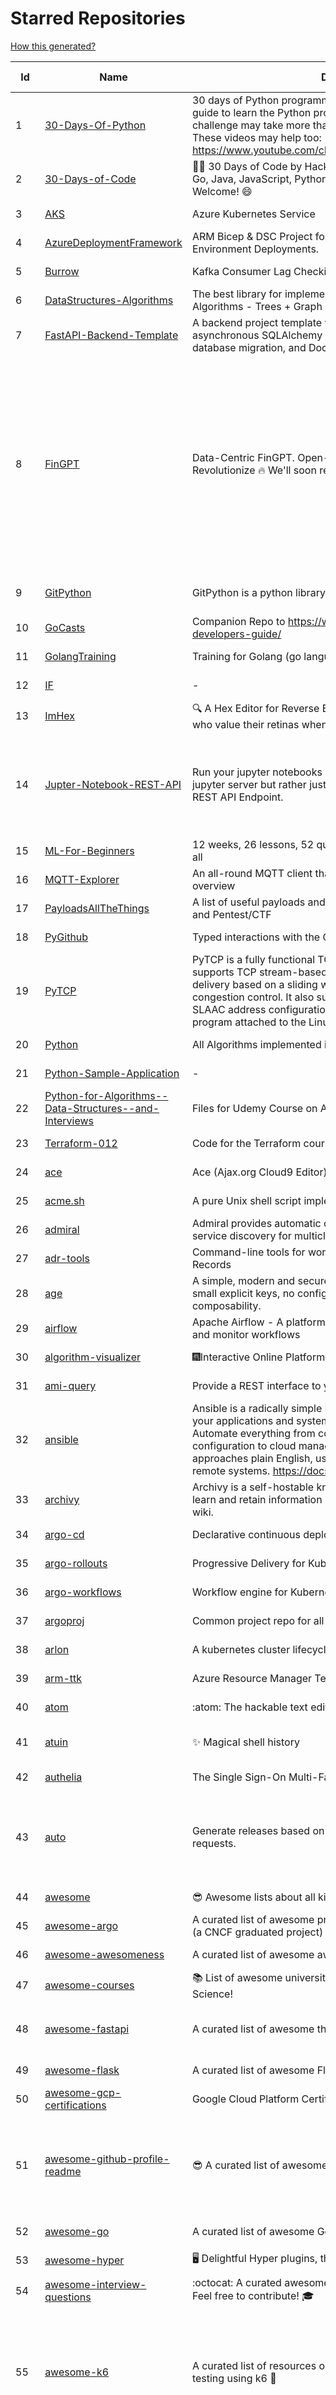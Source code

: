 # Starred Repositories  
[How this generated?](../master/USAGE.md)  
  
| Id 			| Name			| Description | Star Counts | Topics/Tags   | Last Updated 	|  
| ----------- | ----------- 	| ----------- | ----------- | ----------- 	| -----------   |  
|1|[30-Days-Of-Python](https://github.com/Asabeneh/30-Days-Of-Python.git)|30 days of Python programming challenge is a step-by-step guide to learn the Python programming language in 30 days. This challenge may take more than100 days, follow your own pace.  These videos may help too: https://www.youtube.com/channel/UC7PNRuno1rzYPb1xLa4yktw|25706||8-7-2023|  
|2|[30-Days-of-Code](https://github.com/xeoneux/30-Days-of-Code.git)|👨‍💻 30 Days of Code by HackerRank Solutions in C, C++, C#, F#, Go, Java, JavaScript, Python, Ruby, Swift & TypeScript. PRs Welcome! 😄|885|||  
|3|[AKS](https://github.com/Azure/AKS.git)|Azure Kubernetes Service|1807||8-8-2023|  
|4|[AzureDeploymentFramework](https://github.com/brwilkinson/AzureDeploymentFramework.git)|ARM Bicep & DSC Project for Azure Infrastructure and App Environment Deployments.|117||21-7-2023|  
|5|[Burrow](https://github.com/linkedin/Burrow.git)|Kafka Consumer Lag Checking|3528||3-7-2023|  
|6|[DataStructures-Algorithms](https://github.com/rachitiitr/DataStructures-Algorithms.git)|The best library for implementation of all Data Structures and Algorithms - Trees + Graph Algorithms too!|2568||13-6-2021|  
|7|[FastAPI-Backend-Template](https://github.com/Aeternalis-Ingenium/FastAPI-Backend-Template.git)|A backend project template with FastAPI, PostgreSQL with asynchronous SQLAlchemy 2.0, Alembic for asynchronous database migration, and Docker.|414||8-8-2023|  
|8|[FinGPT](https://github.com/AI4Finance-Foundation/FinGPT.git)|Data-Centric FinGPT.  Open-source for open finance!  Revolutionize 🔥    We'll soon release the trained model.|7826|chatgpt, finance, fintech, large-language-models, machine-learning, nlp, prompt-engineering, pytorch, reinforcement-learning, robo-advisor, sentiment-analysis, technical-analysis, fingpt|14-8-2023|  
|9|[GitPython](https://github.com/gitpython-developers/GitPython.git)|GitPython is a python library used to interact with Git repositories.|4036|git-porcelain, git-plumbing, python-library|22-7-2023|  
|10|[GoCasts](https://github.com/StephenGrider/GoCasts.git)|Companion Repo to https://www.udemy.com/go-the-complete-developers-guide/|1995||25-8-2017|  
|11|[GolangTraining](https://github.com/GoesToEleven/GolangTraining.git)|Training for Golang (go language)|9104||4-12-2018|  
|12|[IF](https://github.com/deep-floyd/IF.git)|-|6992||2-6-2023|  
|13|[ImHex](https://github.com/WerWolv/ImHex.git)|🔍 A Hex Editor for Reverse Engineers, Programmers and people who value their retinas when working at 3 AM.|29551||13-8-2023|  
|14|[Jupter-Notebook-REST-API](https://github.com/Invictify/Jupter-Notebook-REST-API.git)|Run your jupyter notebooks as a REST API endpoint. This isn't a jupyter server but rather just a way to run your notebooks as a REST API Endpoint.|69|docker, dockerfile, fastapi, jupyter, python, rest-api, data-science, data-science-pipelines|31-3-2020|  
|15|[ML-For-Beginners](https://github.com/microsoft/ML-For-Beginners.git)|12 weeks, 26 lessons, 52 quizzes, classic Machine Learning for all|53109||10-7-2023|  
|16|[MQTT-Explorer](https://github.com/thomasnordquist/MQTT-Explorer.git)|An all-round MQTT client that provides a structured topic overview|2434||27-2-2022|  
|17|[PayloadsAllTheThings](https://github.com/swisskyrepo/PayloadsAllTheThings.git)|A list of useful payloads and bypass for Web Application Security and Pentest/CTF|49876||26-7-2023|  
|18|[PyGithub](https://github.com/PyGithub/PyGithub.git)|Typed interactions with the GitHub API v3|6185||10-8-2023|  
|19|[PyTCP](https://github.com/ccie18643/PyTCP.git)|PyTCP is a fully functional TCP/IP stack written in Python. It supports TCP stream-based transport with reliable packet delivery based on a sliding window mechanism and basic congestion control. It also supports IPv6/ICMPv6 protocols with SLAAC address configuration. It operates as a user space program attached to the Linux TAP interface.|299||27-11-2022|  
|20|[Python](https://github.com/TheAlgorithms/Python.git)|All Algorithms implemented in Python|164571||16-8-2023|  
|21|[Python-Sample-Application](https://github.com/uber/Python-Sample-Application.git)|-|366||9-3-2015|  
|22|[Python-for-Algorithms--Data-Structures--and-Interviews](https://github.com/jmportilla/Python-for-Algorithms--Data-Structures--and-Interviews.git)|Files for Udemy Course on Algorithms and Data Structures|2332||1-7-2022|  
|23|[Terraform-012](https://github.com/addamstj/Terraform-012.git)|Code for the Terraform course|109||6-7-2020|  
|24|[ace](https://github.com/ajaxorg/ace.git)|Ace (Ajax.org Cloud9 Editor)|25863||15-8-2023|  
|25|[acme.sh](https://github.com/acmesh-official/acme.sh.git)|A pure Unix shell script implementing ACME client protocol|32763||30-7-2023|  
|26|[admiral](https://github.com/istio-ecosystem/admiral.git)|Admiral provides automatic configuration generation, syncing and service discovery for multicluster Istio service mesh|524||8-5-2023|  
|27|[adr-tools](https://github.com/npryce/adr-tools.git)|Command-line tools for working with Architecture Decision Records|4031||30-3-2020|  
|28|[age](https://github.com/FiloSottile/age.git)|A simple, modern and secure encryption tool (and Go library) with small explicit keys, no config options, and UNIX-style composability.|13907||7-8-2023|  
|29|[airflow](https://github.com/apache/airflow.git)|Apache Airflow - A platform to programmatically author, schedule, and monitor workflows|31321||16-8-2023|  
|30|[algorithm-visualizer](https://github.com/algorithm-visualizer/algorithm-visualizer.git)|:fireworks:Interactive Online Platform that Visualizes Algorithms from Code|43974||13-4-2022|  
|31|[ami-query](https://github.com/intuit/ami-query.git)|Provide a REST interface to your organization's AMIs|39||31-8-2020|  
|32|[ansible](https://github.com/ansible/ansible.git)|Ansible is a radically simple IT automation platform that makes your applications and systems easier to deploy and maintain. Automate everything from code deployment to network configuration to cloud management, in a language that approaches plain English, using SSH, with no agents to install on remote systems. https://docs.ansible.com.|58254||15-8-2023|  
|33|[archivy](https://github.com/archivy/archivy.git)|Archivy is a self-hostable knowledge repository that allows you to learn and retain information in your own personal and extensible wiki.|3037||25-7-2023|  
|34|[argo-cd](https://github.com/argoproj/argo-cd.git)|Declarative continuous deployment for Kubernetes.|13838||15-8-2023|  
|35|[argo-rollouts](https://github.com/argoproj/argo-rollouts.git)|Progressive Delivery for Kubernetes|2178||11-8-2023|  
|36|[argo-workflows](https://github.com/argoproj/argo-workflows.git)|Workflow engine for Kubernetes|13280||15-8-2023|  
|37|[argoproj](https://github.com/argoproj/argoproj.git)|Common project repo for all Argo Projects|475||11-8-2023|  
|38|[arlon](https://github.com/arlonproj/arlon.git)|A kubernetes cluster lifecycle management and configuration tool|119||12-7-2023|  
|39|[arm-ttk](https://github.com/Azure/arm-ttk.git)|Azure Resource Manager Template Toolkit|402||28-7-2023|  
|40|[atom](https://github.com/atom/atom.git)|:atom: The hackable text editor|59533||22-11-2022|  
|41|[atuin](https://github.com/atuinsh/atuin.git)|✨ Magical shell history|11143|shell, rust, zsh, history, fish, bash|14-8-2023|  
|42|[authelia](https://github.com/authelia/authelia.git)|The Single Sign-On Multi-Factor portal for web apps|17127||16-8-2023|  
|43|[auto](https://github.com/intuit/auto.git)|Generate releases based on semantic version labels on pull requests.|2062|release, auto-release, github, slack, jira, releases, publishing, hack, hacktoberfest|10-8-2023|  
|44|[awesome](https://github.com/sindresorhus/awesome.git)|😎 Awesome lists about all kinds of interesting topics|265531||27-7-2023|  
|45|[awesome-argo](https://github.com/akuity/awesome-argo.git)|A curated list of awesome projects and resources related to Argo (a CNCF graduated project)|1455||16-8-2023|  
|46|[awesome-awesomeness](https://github.com/bayandin/awesome-awesomeness.git)|A curated list of awesome awesomeness|30475||24-3-2022|  
|47|[awesome-courses](https://github.com/prakhar1989/awesome-courses.git)|:books: List of awesome university courses for learning Computer Science!|48564||12-11-2022|  
|48|[awesome-fastapi](https://github.com/mjhea0/awesome-fastapi.git)|A curated list of awesome things related to FastAPI|6151|fastapi, awesome, awesome-list, starlette|11-8-2023|  
|49|[awesome-flask](https://github.com/humiaozuzu/awesome-flask.git)|A curated list of awesome Flask resources and plugins|11520||17-9-2019|  
|50|[awesome-gcp-certifications](https://github.com/sathishvj/awesome-gcp-certifications.git)|Google Cloud Platform Certification resources.|3487||16-6-2023|  
|51|[awesome-github-profile-readme](https://github.com/abhisheknaiidu/awesome-github-profile-readme.git)|😎 A curated list of awesome GitHub Profile READMEs 📝|19066|awesome-list, awesome, github, github-readme, github-profile-readme, portfolio, profile-readme|9-10-2022|  
|52|[awesome-go](https://github.com/avelino/awesome-go.git)|A curated list of awesome Go frameworks, libraries and software|106498||15-8-2023|  
|53|[awesome-hyper](https://github.com/bnb/awesome-hyper.git)|🖥 Delightful Hyper plugins, themes, and resources|10365||13-7-2021|  
|54|[awesome-interview-questions](https://github.com/DopplerHQ/awesome-interview-questions.git)|:octocat: A curated awesome list of lists of interview questions. Feel free to contribute! :mortar_board: |56835||16-11-2021|  
|55|[awesome-k6](https://github.com/grafana/awesome-k6.git)|A curated list of resources on automated load- and performance testing using k6 🗻|426|load-testing, performance-monitoring, performance-testing, test-automation, testing, testing-tools, awesome, awesome-list|24-4-2023|  
|56|[awesome-k8s-resources](https://github.com/tomhuang12/awesome-k8s-resources.git)|A curated list of awesome Kubernetes tools and resources.|2442|kubernetes, kubernetes-resources, list, awesome-list, kubernetes-networking, kubernetes-operational, kubernetes-clusters|5-7-2023|  
|57|[awesome-kubernetes](https://github.com/ramitsurana/awesome-kubernetes.git)|A curated list for awesome kubernetes sources :ship::tada:|14109||20-7-2023|  
|58|[awesome-machine-learning](https://github.com/josephmisiti/awesome-machine-learning.git)|A curated list of awesome Machine Learning frameworks, libraries and software.|59710||14-8-2023|  
|59|[awesome-macos-command-line](https://github.com/herrbischoff/awesome-macos-command-line.git)|Use your macOS terminal shell to do awesome things.|27727||2-9-2021|  
|60|[awesome-python](https://github.com/vinta/awesome-python.git)|A curated list of awesome Python frameworks, libraries, software and resources|176936||13-7-2023|  
|61|[awesome-python-applications](https://github.com/mahmoud/awesome-python-applications.git)|💿 Free software that works great, and also happens to be open-source Python. |14723||31-3-2023|  
|62|[awesome-sanic](https://github.com/mekicha/awesome-sanic.git)|A curated list of awesome Sanic resources and extensions|693||9-5-2023|  
|63|[awesome-scalability](https://github.com/binhnguyennus/awesome-scalability.git)|The Patterns of Scalable, Reliable, and Performant Large-Scale Systems|47310||15-8-2023|  
|64|[awesome-selfhosted](https://github.com/awesome-selfhosted/awesome-selfhosted.git)|A list of Free Software network services and web applications which can be hosted on your own servers|143334||14-8-2023|  
|65|[awesome-shell](https://github.com/alebcay/awesome-shell.git)|A curated list of awesome command-line frameworks, toolkits, guides and gizmos. Inspired by awesome-php.|28205||7-6-2023|  
|66|[awesome-sre](https://github.com/dastergon/awesome-sre.git)|A curated list of Site Reliability and Production Engineering resources.|10308||8-10-2022|  
|67|[awless](https://github.com/wallix/awless.git)|A Mighty CLI for AWS|4937||10-12-2018|  
|68|[aws-cdk-examples](https://github.com/aws-samples/aws-cdk-examples.git)|Example projects using the AWS CDK|4320||10-8-2023|  
|69|[aws-cli](https://github.com/aws/aws-cli.git)|Universal Command Line Interface for Amazon Web Services|14093||15-8-2023|  
|70|[aws-eks-kubernetes-masterclass](https://github.com/stacksimplify/aws-eks-kubernetes-masterclass.git)|AWS EKS Kubernetes - Masterclass   DevOps, Microservices|950||1-5-2023|  
|71|[aws-load-balancer-controller](https://github.com/kubernetes-sigs/aws-load-balancer-controller.git)|A Kubernetes controller for Elastic Load Balancers|3493||14-8-2023|  
|72|[azure-cli](https://github.com/Azure/azure-cli.git)|Azure Command-Line Interface|3662||16-8-2023|  
|73|[azure-functions-host](https://github.com/Azure/azure-functions-host.git)|The host/runtime that powers Azure Functions|1854||15-8-2023|  
|74|[azure-monitor-opencensus-python](https://github.com/Azure-Samples/azure-monitor-opencensus-python.git)|Sample repository demonstrating Azure Monitor exporters for Opencensus Python|21||1-6-2023|  
|75|[azure-powershell](https://github.com/Azure/azure-powershell.git)|Microsoft Azure PowerShell|3739||16-8-2023|  
|76|[azure-rest-api-specs](https://github.com/Azure/azure-rest-api-specs.git)|The source for REST API specifications for Microsoft Azure.|2201|||  
|77|[azure-sdk-for-python](https://github.com/Azure/azure-sdk-for-python.git)|This repository is for active development of the Azure SDK for Python. For consumers of the SDK we recommend visiting our public developer docs at https://docs.microsoft.com/python/azure/ or our versioned developer docs at https://azure.github.io/azure-sdk-for-python. |3778||16-8-2023|  
|78|[backstage](https://github.com/backstage/backstage.git)|Backstage is an open platform for building developer portals|22901||16-8-2023|  
|79|[badges](https://github.com/Naereen/badges.git)|:pencil: Markdown code for lots of small badges :ribbon: :pushpin: (shields.io, forthebadge.com etc) :sunglasses:. Contributions are welcome! Please add yours!|3978||29-5-2023|  
|80|[bat](https://github.com/sharkdp/bat.git)|A cat(1) clone with wings.|42531||9-8-2023|  
|81|[bcc](https://github.com/iovisor/bcc.git)|BCC - Tools for BPF-based Linux IO analysis, networking, monitoring, and more|17795||13-8-2023|  
|82|[behave](https://github.com/behave/behave.git)|BDD, Python style.|2922||31-7-2023|  
|83|[bhai-lang](https://github.com/DulLabs/bhai-lang.git)|A toy programming language written in Typescript|3598||17-4-2022|  
|84|[bitcoin](https://github.com/bitcoin/bitcoin.git)|Bitcoin Core integration/staging tree|70925||15-8-2023|  
|85|[blackfriday](https://github.com/russross/blackfriday.git)|Blackfriday: a markdown processor for Go|5204|||  
|86|[blockly](https://github.com/google/blockly.git)|The web-based visual programming editor.|11446|||  
|87|[boto3](https://github.com/boto/boto3.git)|AWS SDK for Python|8246||15-8-2023|  
|88|[boulder](https://github.com/letsencrypt/boulder.git)|An ACME-based certificate authority, written in Go. |4698||10-8-2023|  
|89|[brackets](https://github.com/adobe/brackets.git)|An open source code editor for the web, written in JavaScript, HTML and CSS.|33406||18-3-2021|  
|90|[brooklin](https://github.com/linkedin/brooklin.git)|An extensible distributed system for reliable nearline data streaming at scale|842|||  
|91|[build-your-own-x](https://github.com/codecrafters-io/build-your-own-x.git)|Master programming by recreating your favorite technologies from scratch.|212469||8-8-2023|  
|92|[caddy](https://github.com/caddyserver/caddy.git)|Fast and extensible multi-platform HTTP/1-2-3 web server with automatic HTTPS|48594||14-8-2023|  
|93|[celery](https://github.com/celery/celery.git)|Distributed Task Queue (development branch)|22010||15-8-2023|  
|94|[cello](https://github.com/cello-proj/cello.git)|Run infrastructure as code (IaC) software tools including CDK, Terraform and Cloud Formation via GitOps.|264||15-8-2023|  
|95|[cert-manager](https://github.com/cert-manager/cert-manager.git)|Automatically provision and manage TLS certificates in Kubernetes|10618||15-8-2023|  
|96|[chalice](https://github.com/aws/chalice.git)|Python Serverless Microframework for AWS|9924||8-6-2023|  
|97|[chaos-mesh](https://github.com/chaos-mesh/chaos-mesh.git)|A Chaos Engineering Platform for Kubernetes.|5890|chaos, chaos-engineering, chaos-testing, kubernetes, operator, golang, site-reliability-engineering, fault-injection, cncf, cloud-native, chaos-mesh, chaos-experiments, hacktoberfest, microservices|16-8-2023|  
|98|[chartmuseum](https://github.com/helm/chartmuseum.git)|helm chart repository server|3281|helm, charts, kubernetes, chartmuseum|30-6-2023|  
|99|[charts](https://github.com/helm/charts.git)|⚠️(OBSOLETE) Curated applications for Kubernetes|15516||21-12-2021|  
|100|[cheat.sh](https://github.com/chubin/cheat.sh.git)|the only cheat sheet you need|35795||18-4-2022|  
|101|[checkov](https://github.com/bridgecrewio/checkov.git)|Prevent cloud misconfigurations and find vulnerabilities during build-time in infrastructure as code, container images and open source packages with Checkov by Bridgecrew.|5821|terraform, static-analysis, aws, gcp, azure, aws-security, azure-security, gcp-security, cloudformation, scans, compliance, kubernetes, kubernetes-security, devsecops, policy-as-code, infrastructure-as-code, devops, terraform-security, hacktoberfest, bicep|16-8-2023|  
|102|[chef](https://github.com/chef/chef.git)|Chef Infra, a powerful automation platform that transforms infrastructure into code automating how infrastructure is configured, deployed and managed across any environment, at any scale|7284||8-8-2023|  
|103|[cilium](https://github.com/cilium/cilium.git)|eBPF-based Networking, Security, and Observability|16191||15-8-2023|  
|104|[clair](https://github.com/quay/clair.git)|Vulnerability Static Analysis for Containers|9667||15-8-2023|  
|105|[cli](https://github.com/snyk/cli.git)|Snyk CLI scans and monitors your projects for security vulnerabilities.|4539|security, monitor, snyk, vulnerabilities|15-8-2023|  
|106|[cli](https://github.com/cli/cli.git)|GitHub’s official command line tool|33012||15-8-2023|  
|107|[cli-spinners](https://github.com/sindresorhus/cli-spinners.git)|Spinners for use in the terminal|2246|||  
|108|[cli53](https://github.com/barnybug/cli53.git)|Command line tool for Amazon Route 53|1903||24-2-2023|  
|109|[click](https://github.com/pallets/click.git)|Python composable command line interface toolkit|14167|||  
|110|[cluster-api](https://github.com/kubernetes-sigs/cluster-api.git)|Home for Cluster API, a subproject of sig-cluster-lifecycle|3004|k8s-sig-cluster-lifecycle|16-8-2023|  
|111|[cobra](https://github.com/spf13/cobra.git)|A Commander for modern Go CLI interactions|32959||23-7-2023|  
|112|[codebytere.github.io](https://github.com/codebytere/codebytere.github.io.git)|personal website|488||1-3-2023|  
|113|[coding-interview-university](https://github.com/jwasham/coding-interview-university.git)|A complete computer science study plan to become a software engineer.|263288||8-8-2023|  
|114|[computer-science](https://github.com/ossu/computer-science.git)|:mortar_board: Path to a free self-taught education in Computer Science!|147239||5-5-2023|  
|115|[confd](https://github.com/kelseyhightower/confd.git)|Manage local application configuration files using templates and data from etcd or consul|8148||28-9-2022|  
|116|[containerd](https://github.com/containerd/containerd.git)|An open and reliable container runtime|14594||14-8-2023|  
|117|[coredns](https://github.com/coredns/coredns.git)|CoreDNS is a DNS server that chains plugins|10965||15-8-2023|  
|118|[crouton](https://github.com/dnschneid/crouton.git)|Chromium OS Universal Chroot Environment|8402||27-11-2022|  
|119|[cruise-control](https://github.com/linkedin/cruise-control.git)|Cruise-control is the first of its kind to fully automate the dynamic workload rebalance and self-healing of a Kafka cluster. It provides great value to Kafka users by simplifying the operation of Kafka clusters.|2505|kafka, cluster-management, self-healing|14-8-2023|  
|120|[curl](https://github.com/curl/curl.git)|A command line tool and library for transferring data with URL syntax, supporting DICT, FILE, FTP, FTPS, GOPHER, GOPHERS, HTTP, HTTPS, IMAP, IMAPS, LDAP, LDAPS, MQTT, POP3, POP3S, RTMP, RTMPS, RTSP, SCP, SFTP, SMB, SMBS, SMTP, SMTPS, TELNET, TFTP, WS and WSS. libcurl offers a myriad of powerful features|30937||16-8-2023|  
|121|[dailybot](https://github.com/sapumar/dailybot.git)|Simple telegram bot to remind about the daily stand up|8||23-12-2021|  
|122|[dapr](https://github.com/dapr/dapr.git)|Dapr is a portable, event-driven, runtime for building distributed applications across cloud and edge.|21736||15-8-2023|  
|123|[dashboard](https://github.com/kubernetes/dashboard.git)|General-purpose web UI for Kubernetes clusters|12880||16-8-2023|  
|124|[datamodel-code-generator](https://github.com/koxudaxi/datamodel-code-generator.git)|Pydantic model and dataclasses.dataclass generator for easy conversion of JSON, OpenAPI, JSON Schema, and YAML data sources.|1772||16-8-2023|  
|125|[deepdiff](https://github.com/seperman/deepdiff.git)|DeepDiff: Deep Difference and search of any Python object/data. DeepHash: Hash of any object based on its contents. Delta: Use deltas to reconstruct objects by adding deltas together.|1724||6-7-2023|  
|126|[design-patterns-for-humans](https://github.com/kamranahmedse/design-patterns-for-humans.git)|An ultra-simplified explanation to design patterns|41619||17-5-2023|  
|127|[developer-roadmap](https://github.com/kamranahmedse/developer-roadmap.git)|Interactive roadmaps, guides and other educational content to help developers grow in their careers.|247051||14-8-2023|  
|128|[devops-exercises](https://github.com/bregman-arie/devops-exercises.git)|Linux, Jenkins, AWS, SRE, Prometheus, Docker, Python, Ansible, Git, Kubernetes, Terraform, OpenStack, SQL, NoSQL, Azure, GCP, DNS, Elastic, Network, Virtualization. DevOps Interview Questions|56048|||  
|129|[discourse](https://github.com/discourse/discourse.git)|A platform for community discussion. Free, open, simple.|38455||16-8-2023|  
|130|[django](https://github.com/django/django.git)|The Web framework for perfectionists with deadlines.|72511|python, django, web, framework, orm, templates, models, views, apps|12-8-2023|  
|131|[django-health-check](https://github.com/revsys/django-health-check.git)|a pluggable app that runs a full check on the deployment, using a number of plugins to check e.g. database, queue server, celery processes, etc.|1041||5-6-2023|  
|132|[dnscontrol](https://github.com/StackExchange/dnscontrol.git)|Synchronize your DNS to multiple providers from a simple DSL|2677||15-8-2023|  
|133|[docker-cheat-sheet](https://github.com/wsargent/docker-cheat-sheet.git)|Docker Cheat Sheet|21591||23-6-2022|  
|134|[doitlive](https://github.com/sloria/doitlive.git)|Because sometimes you need to do it live|3316||14-8-2022|  
|135|[drawio](https://github.com/jgraph/drawio.git)|draw.io is a JavaScript, client-side editor for general diagramming and whiteboarding|35442||11-8-2023|  
|136|[driftctl](https://github.com/snyk/driftctl.git)|Detect, track and alert on infrastructure drift|2288|||  
|137|[duf](https://github.com/muesli/duf.git)|Disk Usage/Free Utility - a better 'df' alternative|11292||17-4-2023|  
|138|[eBPF-Package-Repository](https://github.com/l3af-project/eBPF-Package-Repository.git)|eBPF Programs|45||16-5-2023|  
|139|[echarts](https://github.com/apache/echarts.git)|Apache ECharts is a powerful, interactive charting and data visualization library for browser|56044||2-8-2023|  
|140|[ecs-refarch-service-discovery](https://github.com/awslabs/ecs-refarch-service-discovery.git)|An EC2 Container Service Reference Architecture for providing Service Discovery to containers using CloudWatch Events, Lambda and Route 53 private hosted zones. |444||25-7-2016|  
|141|[eks-anywhere](https://github.com/aws/eks-anywhere.git)|Run Amazon EKS on your own infrastructure 🚀|1815||15-8-2023|  
|142|[eks-node-viewer](https://github.com/awslabs/eks-node-viewer.git)|EKS Node Viewer|732||7-8-2023|  
|143|[elasticsearch](https://github.com/elastic/elasticsearch.git)|Free and Open, Distributed, RESTful Search Engine|64761||16-8-2023|  
|144|[emissary](https://github.com/emissary-ingress/emissary.git)|open source Kubernetes-native API gateway for microservices built on the Envoy Proxy|4134||14-8-2023|  
|145|[every-programmer-should-know](https://github.com/mtdvio/every-programmer-should-know.git)|A collection of (mostly) technical things every software developer should know about|72164||23-11-2022|  
|146|[excalidraw](https://github.com/excalidraw/excalidraw.git)|Virtual whiteboard for sketching hand-drawn like diagrams|53144||14-8-2023|  
|147|[face_recognition](https://github.com/ageitgey/face_recognition.git)|The world's simplest facial recognition api for Python and the command line|49034|||  
|148|[faker](https://github.com/joke2k/faker.git)|Faker is a Python package that generates fake data for you.|16135||7-8-2023|  
|149|[falcon](https://github.com/falconry/falcon.git)|The no-magic web data plane API and microservices framework for Python developers, with a focus on reliability, correctness, and performance at scale.|9220|||  
|150|[fastapi-cache](https://github.com/long2ice/fastapi-cache.git)|fastapi-cache is a tool to cache fastapi response and function result, with backends support redis and memcached.|801|cache, fastapi, redis, memcached|15-8-2023|  
|151|[fastapi-code-generator](https://github.com/koxudaxi/fastapi-code-generator.git)|This code generator creates FastAPI app from an openapi file.|760|fastapi, openapi, generator, python, pydantic|10-8-2023|  
|152|[fastapi-jwt](https://github.com/testdrivenio/fastapi-jwt.git)|secure a FastAPI app by enabling authentication using JSON Web Tokens (JWTs)|91||31-1-2023|  
|153|[fastapi-mvc](https://github.com/fastapi-mvc/fastapi-mvc.git)|Developer productivity tool for making high-quality FastAPI production-ready APIs.|448|python, fastapi, fastapi-template, fastapi-boilerplate, mvc, kubernetes, redis-cluster, redis-operator, redis, helm, project-generator, nix|8-8-2023|  
|154|[fastapi-utils](https://github.com/dmontagu/fastapi-utils.git)|Reusable utilities for FastAPI|1507||19-3-2023|  
|155|[fastapi-versioning](https://github.com/DeanWay/fastapi-versioning.git)|api versioning for fastapi web applications|541||24-8-2021|  
|156|[fastapi_client](https://github.com/dmontagu/fastapi_client.git)|FastAPI client generator|310||11-2-2021|  
|157|[fastapi_profiler](https://github.com/sunhailin-Leo/fastapi_profiler.git)|A FastAPI Middleware of joerick/pyinstrument to check your service performance.|141||5-5-2023|  
|158|[first-contributions](https://github.com/firstcontributions/first-contributions.git)|🚀✨ Help beginners to contribute to open source projects|37047||16-8-2023|  
|159|[fish-shell](https://github.com/fish-shell/fish-shell.git)|The user-friendly command line shell.|21982|||  
|160|[flamethrower](https://github.com/DNS-OARC/flamethrower.git)|a DNS performance and functional testing utility supporting UDP, TCP, DoT and DoH (by @ns1labs)|292|||  
|161|[flasgger](https://github.com/flasgger/flasgger.git)|Easy OpenAPI specs and Swagger UI for your Flask API|3330||18-5-2023|  
|162|[flask](https://github.com/pallets/flask.git)|The Python micro framework for building web applications.|63885|python, flask, wsgi, web-framework, werkzeug, jinja, pallets|1-8-2023|  
|163|[flask-app-on-azure-functions](https://github.com/Azure-Samples/flask-app-on-azure-functions.git)|A sample to run a Flask app on Azure Functions|14|||  
|164|[flask-caching](https://github.com/pallets-eco/flask-caching.git)|A caching extension for Flask|816|flask, python, extension, cache|28-4-2023|  
|165|[flask-celery-example](https://github.com/miguelgrinberg/flask-celery-example.git)|This repository contains the example code for my blog article Using Celery with Flask.|1153||12-9-2021|  
|166|[flower](https://github.com/mher/flower.git)|Real-time monitor and web admin for Celery distributed task queue|5810|||  
|167|[forcediphttpsadapter](https://github.com/Roadmaster/forcediphttpsadapter.git)|A requests TransportAdapter allowing to force a specific IP for HTTPS connections.|50||11-8-2023|  
|168|[fortio](https://github.com/fortio/fortio.git)|Fortio load testing library, command line tool, advanced echo server and web UI in go (golang). Allows to specify a set query-per-second load and record latency histograms and other useful stats.|2989||16-8-2023|  
|169|[fortio-operator](https://github.com/verfio/fortio-operator.git)|Load Testing Operator within the Kubernetes cluster and outside of it.|36||18-3-2019|  
|170|[free-for-dev](https://github.com/ripienaar/free-for-dev.git)|A list of SaaS, PaaS and IaaS offerings that have free tiers of interest to devops and infradev|72143||16-8-2023|  
|171|[free-programming-books](https://github.com/EbookFoundation/free-programming-books.git)|:books: Freely available programming books|295750||14-8-2023|  
|172|[frp](https://github.com/fatedier/frp.git)|A fast reverse proxy to help you expose a local server behind a NAT or firewall to the internet.|70772||14-8-2023|  
|173|[fucking-algorithm](https://github.com/labuladong/fucking-algorithm.git)|刷算法全靠套路，认准 labuladong 就够了！English version supported! Crack LeetCode, not only how, but also why. |117601||15-8-2023|  
|174|[game_control](https://github.com/ChoudharyChanchal/game_control.git)|-|739||19-7-2020|  
|175|[gcsfuse](https://github.com/GoogleCloudPlatform/gcsfuse.git)|A user-space file system for interacting with Google Cloud Storage|1745||16-8-2023|  
|176|[git-standup](https://github.com/kamranahmedse/git-standup.git)|Recall what you did on the last working day. Psst! or be nosy and find what someone else in your team did ;-)|7413||24-2-2023|  
|177|[github-cheat-sheet](https://github.com/tiimgreen/github-cheat-sheet.git)|A list of cool features of Git and GitHub.|42026||28-5-2022|  
|178|[github1s](https://github.com/conwnet/github1s.git)|One second to read GitHub code with VS Code.|22091||23-7-2023|  
|179|[gitignore](https://github.com/github/gitignore.git)|A collection of useful .gitignore templates|150570||18-12-2022|  
|180|[gitui](https://github.com/extrawurst/gitui.git)|Blazing 💥 fast terminal-ui for git written in rust 🦀|13770||14-8-2023|  
|181|[gloo](https://github.com/solo-io/gloo.git)|The Feature-rich, Kubernetes-native, Next-Generation API Gateway Built on Envoy|3847|||  
|182|[go-github](https://github.com/google/go-github.git)|Go library for accessing the GitHub v3 API|9592||15-8-2023|  
|183|[go-leetcode](https://github.com/austingebauer/go-leetcode.git)|A collection of 100+ popular LeetCode problems solved in Go.|1747||10-3-2021|  
|184|[go-metrics](https://github.com/rcrowley/go-metrics.git)|Go port of Coda Hale's Metrics library|3396||27-12-2020|  
|185|[golang-web-dev](https://github.com/GoesToEleven/golang-web-dev.git)|-|3224||13-12-2019|  
|186|[goldmark](https://github.com/yuin/goldmark.git)|:trophy: A markdown parser written in Go. Easy to extend, standard(CommonMark) compliant, well structured.|2845|||  
|187|[google-api-python-client](https://github.com/googleapis/google-api-python-client.git)|🐍 The official Python client library for Google's discovery based APIs.|6800||15-8-2023|  
|188|[google-cloud-python](https://github.com/googleapis/google-cloud-python.git)|Google Cloud Client Library for Python|4299||16-8-2023|  
|189|[google-maps-services-python](https://github.com/googlemaps/google-maps-services-python.git)|Python client library for Google Maps API Web Services|4045|||  
|190|[googlesre](https://github.com/google/googlesre.git)|-|141||23-7-2023|  
|191|[gping](https://github.com/orf/gping.git)|Ping, but with a graph|9110||15-8-2023|  
|192|[grafana](https://github.com/grafana/grafana.git)|The open and composable observability and data visualization platform. Visualize metrics, logs, and traces from multiple sources like Prometheus, Loki, Elasticsearch, InfluxDB, Postgres and many more. |56687||16-8-2023|  
|193|[graphene-django](https://github.com/graphql-python/graphene-django.git)|Build powerful, efficient, and flexible GraphQL APIs with seamless Django integration.|4119||11-8-2023|  
|194|[grequests](https://github.com/spyoungtech/grequests.git)|Requests + Gevent = <3|4284||8-6-2023|  
|195|[grex](https://github.com/pemistahl/grex.git)|A command-line tool and Rust library for generating regular expressions from user-provided test cases|6155||14-8-2023|  
|196|[guacamole-server](https://github.com/apache/guacamole-server.git)|Mirror of Apache Guacamole Server|2589|||  
|197|[halo](https://github.com/manrajgrover/halo.git)|💫 Beautiful spinners for terminal, IPython and Jupyter|2769||9-11-2020|  
|198|[haproxy](https://github.com/haproxy/haproxy.git)|HAProxy Load Balancer's development branch (mirror of git.haproxy.org)|3913|||  
|199|[helm](https://github.com/helm/helm.git)|The Kubernetes Package Manager|24800|||  
|200|[helm-git-repo](https://github.com/yks0000/helm-git-repo.git)|A Helm Repo (Automatically build index.yaml)|1||6-4-2021|  
|201|[homebrew-cask](https://github.com/Homebrew/homebrew-cask.git)|🍻 A CLI workflow for the administration of macOS applications distributed as binaries|20114||16-8-2023|  
|202|[htmlq](https://github.com/mgdm/htmlq.git)|Like jq, but for HTML.|6580||15-4-2023|  
|203|[htop](https://github.com/htop-dev/htop.git)|htop - an interactive process viewer|5173||11-8-2023|  
|204|[http2smugl](https://github.com/neex/http2smugl.git)|-|492||27-2-2023|  
|205|[httpstat](https://github.com/davecheney/httpstat.git)|It's like curl -v, with colours. |6359||26-2-2023|  
|206|[httptools](https://github.com/MagicStack/httptools.git)|Fast HTTP parser|1125||6-7-2023|  
|207|[hubot-slack](https://github.com/slackapi/hubot-slack.git)|Slack Developer Kit for Hubot|2296||25-10-2022|  
|208|[hugo](https://github.com/gohugoio/hugo.git)|The world’s fastest framework for building websites.|68582||15-8-2023|  
|209|[hygieia](https://github.com/hygieia/hygieia.git)|CapitalOne  DevOps Dashboard|3759||13-10-2022|  
|210|[hyper](https://github.com/vercel/hyper.git)|A terminal built on web technologies|41345||15-8-2023|  
|211|[ingress-nginx](https://github.com/kubernetes/ingress-nginx.git)|Ingress-NGINX Controller for Kubernetes|15420|||  
|212|[interview](https://github.com/mission-peace/interview.git)|Interview questions|10837||30-7-2018|  
|213|[interview](https://github.com/Olshansk/interview.git)|Everything you need to prepare for your technical interview|16626||8-5-2023|  
|214|[interviews](https://github.com/kdn251/interviews.git)|Everything you need to know to get the job.|60253||6-6-2020|  
|215|[ipvs](https://github.com/cloudflare/ipvs.git)|Package ipvs allows you to manage Linux IPVS services and destinations|105||5-7-2023|  
|216|[iris](https://github.com/linkedin/iris.git)|Iris is a highly configurable and flexible service for paging and messaging.|740|||  
|217|[iris](https://github.com/kataras/iris.git)|The fastest HTTP/2 Go Web Framework. New, modern and easy to learn. Fast development with Code you control. Unbeatable cost-performance ratio :rocket:|24255|||  
|218|[istio](https://github.com/istio/istio.git)|Connect, secure, control, and observe services.|33519||16-8-2023|  
|219|[ivy](https://github.com/unifyai/ivy.git)|The Unified AI Framework|12609|python, machine-learning, deep-learning, neural-network, gpu, autograd, ivy, abstraction, template, tensorflow, pytorch, mxnet, numpy, jax|16-8-2023|  
|220|[jaeger](https://github.com/jaegertracing/jaeger.git)|CNCF Jaeger, a Distributed Tracing Platform|18098||15-8-2023|  
|221|[javascript-algorithms](https://github.com/trekhleb/javascript-algorithms.git)|📝 Algorithms and data structures implemented in JavaScript with explanations and links to further readings|173747||21-7-2023|  
|222|[javascript-questions](https://github.com/lydiahallie/javascript-questions.git)|A long list of (advanced) JavaScript questions, and their explanations :sparkles:  |55770||1-8-2023|  
|223|[jedis](https://github.com/redis/jedis.git)|Redis Java client|11279|redis, java, jedis, redis-client, redis-cluster|11-8-2023|  
|224|[jellyfin](https://github.com/jellyfin/jellyfin.git)|The Free Software Media System|24016||14-8-2023|  
|225|[jira](https://github.com/pycontribs/jira.git)|Python Jira library. Development chat available on https://matrix.to/#/#pycontribs:matrix.org|1794|python, jira, python3-only|24-7-2023|  
|226|[jira](https://github.com/go-jira/jira.git)|simple jira command line client in Go|2618||27-10-2022|  
|227|[jsii](https://github.com/aws/jsii.git)|jsii allows code in any language to naturally interact with JavaScript classes. It is the technology that enables the AWS Cloud Development Kit to deliver polyglot libraries from a single codebase!|2397||15-8-2023|  
|228|[json-server](https://github.com/typicode/json-server.git)|Get a full fake REST API with zero coding in less than 30 seconds (seriously)|68030||25-4-2023|  
|229|[k2tf](https://github.com/sl1pm4t/k2tf.git)|Kubernetes YAML to Terraform HCL converter|1078|terraform, kubernetes, yaml, hcl, tool, utility, command-line-tool, converter, hashicorp, hashicorp-terraform|5-7-2023|  
|230|[k6](https://github.com/grafana/k6.git)|A modern load testing tool, using Go and JavaScript - https://k6.io|21201||16-8-2023|  
|231|[k6-benchmarks](https://github.com/grafana/k6-benchmarks.git)|-|26||10-2-2023|  
|232|[k6-example-woocommerce](https://github.com/grafana/k6-example-woocommerce.git)|Example k6 scripts targeting a WooCommerce deployment|31||12-9-2022|  
|233|[k8s-conformance](https://github.com/cncf/k8s-conformance.git)|🧪CNCF K8s Conformance Working Group|786||11-8-2023|  
|234|[k8sgpt](https://github.com/k8sgpt-ai/k8sgpt.git)|Giving Kubernetes Superpowers to everyone|3077|devops, kubernetes, openai, sre, tooling, ai, llama|12-8-2023|  
|235|[k9s](https://github.com/derailed/k9s.git)|🐶 Kubernetes CLI To Manage Your Clusters In Style!|21912||12-8-2023|  
|236|[kafka-monitor](https://github.com/linkedin/kafka-monitor.git)|Xinfra Monitor monitors the availability of Kafka clusters by producing synthetic workloads using end-to-end pipelines to obtain derived vital statistics - E2E latency, service produce/consume availability, offsets commit availability & latency, message loss rate and more.|1974|kafka-monitor, kafka-cluster, monitor-topic, partition, broker, partition-count, leader, latency, cluster, metrics, kmf, kafka-broker, xinfra-monitor, monitor-single-clusters, reassigns-partition, jmx-metrics, clusters, xinfra, monitor, topic|22-3-2023|  
|237|[kaniko](https://github.com/GoogleContainerTools/kaniko.git)|Build Container Images In Kubernetes|12761||15-8-2023|  
|238|[kapacitor](https://github.com/influxdata/kapacitor.git)|Open source framework for processing, monitoring, and alerting on time series data|2238||4-8-2023|  
|239|[kargo](https://github.com/akuity/kargo.git)|Application lifecycle orchestration|135||16-8-2023|  
|240|[katran](https://github.com/facebookincubator/katran.git)|A high performance layer 4 load balancer|4220||15-8-2023|  
|241|[kb](https://github.com/gnebbia/kb.git)|A minimalist command line knowledge base manager|3000||30-3-2023|  
|242|[keras-yolo2](https://github.com/experiencor/keras-yolo2.git)|Easy training on custom dataset. Various backends (MobileNet and SqueezeNet) supported. A YOLO demo to detect raccoon run entirely in brower is accessible at https://git.io/vF7vI (not on Windows).|1724|||  
|243|[kind](https://github.com/kubernetes-sigs/kind.git)|Kubernetes IN Docker - local clusters for testing Kubernetes|11884|||  
|244|[kong](https://github.com/Kong/kong.git)|🦍 The Cloud-Native API Gateway |35722||16-8-2023|  
|245|[kopf](https://github.com/nolar/kopf.git)|A Python framework to write Kubernetes operators in just a few lines of code|1659||27-7-2023|  
|246|[kraken](https://github.com/uber/kraken.git)|P2P Docker registry capable of distributing TBs of data in seconds|5578|docker, docker-registry, container, docker-image, p2p, bittorrent|10-8-2023|  
|247|[krew](https://github.com/kubernetes-sigs/krew.git)|📦 Find and install kubectl plugins|5743|||  
|248|[kube2iam](https://github.com/jtblin/kube2iam.git)|kube2iam  provides different AWS IAM roles for pods running on Kubernetes|1912||1-12-2022|  
|249|[kubebuilder](https://github.com/kubernetes-sigs/kubebuilder.git)|Kubebuilder - SDK for building Kubernetes APIs using CRDs|6730||15-8-2023|  
|250|[kubectl-cost](https://github.com/kubecost/kubectl-cost.git)|CLI for determining the cost of Kubernetes workloads|696|||  
|251|[kubectl-tree](https://github.com/ahmetb/kubectl-tree.git)|kubectl plugin to browse Kubernetes object hierarchies as a tree 🎄 (star the repo if you are using)|2631|kubectl-plugin, kubectl-plugins, kubectl|26-7-2023|  
|252|[kubectx](https://github.com/ahmetb/kubectx.git)|Faster way to switch between clusters and namespaces in kubectl|15700||4-8-2023|  
|253|[kubeflow](https://github.com/kubeflow/kubeflow.git)|Machine Learning Toolkit for Kubernetes|12859||7-8-2023|  
|254|[kubernetes-handbook](https://github.com/rootsongjc/kubernetes-handbook.git)|Kubernetes中文指南/云原生应用架构实战手册 -  https://jimmysong.io/kubernetes-handbook|10702||7-8-2023|  
|255|[kubernetes-the-hard-way](https://github.com/kelseyhightower/kubernetes-the-hard-way.git)|Bootstrap Kubernetes the hard way on Google Cloud Platform. No scripts.|36243||2-5-2021|  
|256|[kubeshark](https://github.com/kubeshark/kubeshark.git)|The API traffic analyzer for Kubernetes providing real-time K8s protocol-level visibility, capturing and monitoring all traffic and payloads going in, out and across containers, pods, nodes and clusters. Inspired by Wireshark, purposely built for Kubernetes|9411||15-8-2023|  
|257|[kubesphere](https://github.com/kubesphere/kubesphere.git)|The container platform tailored for Kubernetes multi-cloud, datacenter, and edge management ⎈ 🖥 ☁️|13179||18-7-2023|  
|258|[kubespray](https://github.com/kubernetes-sigs/kubespray.git)|Deploy a Production Ready Kubernetes Cluster|14331|||  
|259|[kubetools](https://github.com/collabnix/kubetools.git)|Kubetools - Curated List of Kubernetes Tools|1659||3-8-2023|  
|260|[kubewatch](https://github.com/vmware-archive/kubewatch.git)|Watch k8s events and trigger Handlers|2447||8-4-2022|  
|261|[kudu](https://github.com/projectkudu/kudu.git)|Kudu is the engine behind git/hg deployments, WebJobs, and various other features in Azure Web Sites. It can also run outside of Azure.|3066||8-8-2023|  
|262|[landscape](https://github.com/cncf/landscape.git)|🌄 The Cloud Native Interactive Landscape filters and sorts hundreds of projects and products, and shows details including GitHub stars, funding or market cap, first and last commits, contributor counts, headquarters location, and recent tweets.|8875||15-8-2023|  
|263|[lazydocker](https://github.com/jesseduffield/lazydocker.git)|The lazier way to manage everything docker|29676||3-8-2023|  
|264|[learn-python](https://github.com/trekhleb/learn-python.git)|📚 Playground and cheatsheet for learning Python. Collection of Python scripts that are split by topics and contain code examples with explanations.|14979|python, python3, learning, programming-language, learning-python, learning-by-doing|21-7-2023|  
|265|[learn-python3](https://github.com/jerry-git/learn-python3.git)|Jupyter notebooks for teaching/learning Python 3|5962|teaching-materials, python3, jupyter-notebook, learning-python, python-exercises|25-4-2023|  
|266|[learn-regex](https://github.com/ziishaned/learn-regex.git)|Learn regex the easy way|44406||1-6-2023|  
|267|[leetcode](https://github.com/gouthampradhan/leetcode.git)|Leetcode solutions|3180||11-11-2021|  
|268|[lens](https://github.com/lensapp/lens.git)|Lens - The way the world runs Kubernetes|21390|||  
|269|[lettuce-core](https://github.com/lettuce-io/lettuce-core.git)|Advanced Java Redis client for thread-safe sync, async, and reactive usage. Supports Cluster, Sentinel, Pipelining, and codecs.|5074|java, redis, asynchronous, reactive, redis-sentinel, redis-cluster, azure-redis-cache, aws-elasticache, redis-client|16-8-2023|  
|270|[leveldb](https://github.com/google/leveldb.git)|LevelDB is a fast key-value storage library written at Google that provides an ordered mapping from string keys to string values.|33312||20-4-2023|  
|271|[linkedin-skill-assessments-quizzes](https://github.com/Ebazhanov/linkedin-skill-assessments-quizzes.git)|Full reference of LinkedIn answers 2023 for skill assessments (aws-lambda, rest-api, javascript, react, git, html, jquery, mongodb, java, Go, python, machine-learning, power-point) linkedin excel test lösungen, linkedin machine learning test LinkedIn test questions and answers |25996||14-8-2023|  
|272|[linkerd2](https://github.com/linkerd/linkerd2.git)|Ultralight, security-first service mesh for Kubernetes. Main repo for Linkerd 2.x.|9804|||  
|273|[linux-insides](https://github.com/0xAX/linux-insides.git)|A little bit about a linux kernel|28515||17-2-2023|  
|274|[litestream](https://github.com/benbjohnson/litestream.git)|Streaming replication for SQLite.|8797||15-8-2023|  
|275|[litmus](https://github.com/litmuschaos/litmus.git)|Litmus helps  SREs and developers practice chaos engineering in a Cloud-native way. Chaos experiments are published at the ChaosHub  (https://hub.litmuschaos.io). Community notes is at https://hackmd.io/a4Zu_sH4TZGeih-xCimi3Q|3782||16-8-2023|  
|276|[logrus](https://github.com/sirupsen/logrus.git)|Structured, pluggable logging for Go.|23097||6-6-2023|  
|277|[loguru](https://github.com/Delgan/loguru.git)|Python logging made (stupidly) simple|15625||6-8-2023|  
|278|[manage-fastapi](https://github.com/ycd/manage-fastapi.git)|:rocket: CLI tool for FastAPI. Generating new FastAPI projects & boilerplates made easy.    |1403|fastapi, boilerplate, cli, project-generator, mongodb, postgresql, sqlite, mysql, tortoise-orm, databases, project-management-tool, project-management|1-8-2023|  
|279|[managers-playbook](https://github.com/ksindi/managers-playbook.git)|:book: Heuristics for effective management|5200||23-4-2022|  
|280|[mangum](https://github.com/jordaneremieff/mangum.git)|AWS Lambda support for ASGI applications|1421||27-11-2022|  
|281|[markdown-here](https://github.com/adam-p/markdown-here.git)|Google Chrome, Firefox, and Thunderbird extension that lets you write email in Markdown and render it before sending.|59095||30-9-2018|  
|282|[mdBook](https://github.com/rust-lang/mdBook.git)|Create book from markdown files. Like Gitbook but implemented in Rust|14650||5-8-2023|  
|283|[memray](https://github.com/bloomberg/memray.git)|Memray is a memory profiler for Python|11006||9-8-2023|  
|284|[memtier_benchmark](https://github.com/RedisLabs/memtier_benchmark.git)|NoSQL Redis and Memcache traffic generation and benchmarking tool.|779||9-7-2023|  
|285|[mergestat-lite](https://github.com/mergestat/mergestat-lite.git)|Query git repositories with SQL. Generate reports, perform status checks, analyze codebases. 🔍 📊|3330||15-8-2023|  
|286|[metallb](https://github.com/metallb/metallb.git)|A network load-balancer implementation for Kubernetes using standard routing protocols|5997||13-8-2023|  
|287|[microservices-demo](https://github.com/GoogleCloudPlatform/microservices-demo.git)|Sample cloud-first application with 10 microservices showcasing Kubernetes, Istio, and gRPC.|14538|kubernetes, grpc, istio, gke, skaffold, sample-application, google-cloud, samples, gcp, kustomize, terraform|16-8-2023|  
|288|[microsoft-authentication-library-for-python](https://github.com/AzureAD/microsoft-authentication-library-for-python.git)|Microsoft Authentication Library (MSAL) for Python makes it easy to authenticate to Azure Active Directory. These documented APIs are stable https://msal-python.readthedocs.io. If you have questions but do not have a github account, ask your questions on Stackoverflow with tag "msal" + "python".|626||14-8-2023|  
|289|[minio](https://github.com/minio/minio.git)|High Performance Object Storage for AI|40382||15-8-2023|  
|290|[miniserve](https://github.com/svenstaro/miniserve.git)|🌟 For when you really just want to serve some files over HTTP right now!|4888||7-8-2023|  
|291|[mito](https://github.com/mito-ds/mito.git)|The mitosheet package, trymito.io, and other public Mito code.|1840||15-8-2023|  
|292|[mkcert](https://github.com/FiloSottile/mkcert.git)|A simple zero-config tool to make locally trusted development certificates with any names you'd like.|42128||26-4-2022|  
|293|[mkdocs-material](https://github.com/squidfunk/mkdocs-material.git)|Documentation that simply works|14880|mkdocs, theme, documentation, material-design, template, static|14-8-2023|  
|294|[moto](https://github.com/getmoto/moto.git)|A library that allows you to easily mock out tests based on AWS infrastructure.|6968||16-8-2023|  
|295|[ms-identity-python-webapi-azurefunctions](https://github.com/Azure-Samples/ms-identity-python-webapi-azurefunctions.git)|Python Azure Function Web API secured by Azure AD|24|||  
|296|[mux](https://github.com/gorilla/mux.git)|Package gorilla/mux is a powerful HTTP router and URL matcher for building Go web servers with 🦍|18978||16-8-2023|  
|297|[mycli](https://github.com/dbcli/mycli.git)|A Terminal Client for MySQL with AutoCompletion and Syntax Highlighting.|10999||11-8-2023|  
|298|[nativefier](https://github.com/nativefier/nativefier.git)|Make any web page a desktop application|34076|nodejs, electron, linux, windows, macos, desktop-application|4-8-2023|  
|299|[netdata](https://github.com/netdata/netdata.git)|Monitor your servers, containers, and applications, in high-resolution and in real-time!|64663|||  
|300|[nginx-module-vts](https://github.com/vozlt/nginx-module-vts.git)|Nginx virtual host traffic status module|2992||26-5-2023|  
|301|[ngrok](https://github.com/inconshreveable/ngrok.git)|Introspected tunnels to localhost|23145||31-5-2016|  
|302|[nicstat](https://github.com/scotte/nicstat.git)|Fork of https://sourceforge.net/projects/nicstat/ to fix bugs|59|||  
|303|[novu](https://github.com/novuhq/novu.git)|The open-source notification infrastructure with fully functional embedded notification center|22573||16-8-2023|  
|304|[ntopng](https://github.com/ntop/ntopng.git)|Web-based Traffic and Security Network Traffic Monitoring|5453||16-8-2023|  
|305|[nuclei](https://github.com/projectdiscovery/nuclei.git)|Fast and customizable vulnerability scanner based on simple YAML based DSL.|14151|cve-scanner, subdomain-takeover, nuclei-engine, vulnerability-detection, vulnerability-assessment, vulnerability-scanner, security, attack-surface, security-scanner, hacktoberfest|28-7-2023|  
|306|[og-aws](https://github.com/open-guides/og-aws.git)|📙 Amazon Web Services — a practical guide|34387||24-8-2022|  
|307|[onedev](https://github.com/theonedev/onedev.git)|Self-hosted Git Server with CI/CD and Kanban|11472|||  
|308|[opa](https://github.com/open-policy-agent/opa.git)|An open source, general-purpose policy engine.|8326|opa, policy, declarative, json, compliance, cloud-native, authorization, doge, lolcat, open-policy-agent|14-8-2023|  
|309|[openapi-generator](https://github.com/OpenAPITools/openapi-generator.git)|OpenAPI Generator allows generation of API client libraries (SDK generation), server stubs, documentation and configuration automatically given an OpenAPI Spec (v2, v3)|17317|rest-api, rest-client, sdk, generator, restful-api, api, api-client, api-server, openapi3, openapi, rest, openapi-generator, hacktoberfest|15-8-2023|  
|310|[openapi-python-client](https://github.com/openapi-generators/openapi-python-client.git)|Generate modern Python clients from OpenAPI|798||14-8-2023|  
|311|[opencensus-python](https://github.com/census-instrumentation/opencensus-python.git)|A stats collection and distributed tracing framework|658||16-3-2023|  
|312|[opencost](https://github.com/opencost/opencost.git)|Cross-cloud cost allocation models for Kubernetes workloads|4021|kubernetes, kubecost, opencost, aws, azure, cncf, cost, cost-optimization, gcp, k8s, monitoring, finops|14-8-2023|  
|313|[opencv](https://github.com/opencv/opencv.git)|Open Source Computer Vision Library|70642||15-8-2023|  
|314|[opencv-python](https://github.com/opencv/opencv-python.git)|Automated CI toolchain to produce precompiled opencv-python, opencv-python-headless, opencv-contrib-python and opencv-contrib-python-headless packages.|3660||9-8-2023|  
|315|[operator-sdk](https://github.com/operator-framework/operator-sdk.git)|SDK for building Kubernetes applications. Provides high level APIs, useful abstractions, and project scaffolding.|6649||27-7-2023|  
|316|[ora](https://github.com/sindresorhus/ora.git)|Elegant terminal spinner|8568||1-8-2023|  
|317|[oss-fuzz](https://github.com/google/oss-fuzz.git)|OSS-Fuzz - continuous fuzzing for open source software.|8875||16-8-2023|  
|318|[outrun](https://github.com/Overv/outrun.git)|Execute a local command using the processing power of another Linux machine.|3092||24-1-2023|  
|319|[packer](https://github.com/hashicorp/packer.git)|Packer is a tool for creating identical machine images for multiple platforms from a single source configuration.|14572||11-8-2023|  
|320|[papers-we-love](https://github.com/papers-we-love/papers-we-love.git)|Papers from the computer science community to read and discuss.|75696||22-7-2023|  
|321|[pendulum](https://github.com/sdispater/pendulum.git)|Python datetimes made easy|5549||15-8-2023|  
|322|[pex](https://github.com/pantsbuild/pex.git)|A tool for generating .pex (Python EXecutable) files, lock files and venvs.|2357||8-8-2023|  
|323|[photography](https://github.com/rampatra/photography.git)|A free online portfolio website to showcase your photos.|747|photography, jekyll, jekyll-theme, jekyll-template, jekyll-website, jekyll-site, website-template, portfolio-website, photographer-theme, photographer, photography-template, photography-site, photography-portfolio, photography-theme|6-5-2023|  
|324|[pi-hole](https://github.com/pi-hole/pi-hole.git)|A black hole for Internet advertisements|43108||16-7-2023|  
|325|[pinpoint](https://github.com/pinpoint-apm/pinpoint.git)|APM, (Application Performance Management) tool for large-scale distributed systems. |12888||16-8-2023|  
|326|[pipeline](https://github.com/tektoncd/pipeline.git)|A cloud-native Pipeline resource.|7966|||  
|327|[pipenv](https://github.com/pypa/pipenv.git)| Python Development Workflow for Humans.|24026|pip, python, packaging, virtualenv, pipfile|7-8-2023|  
|328|[ploomber](https://github.com/ploomber/ploomber.git)|The fastest ⚡️ way to build data pipelines. Develop iteratively, deploy anywhere. ☁️|3142|workflow, machine-learning, data-science, data-engineering, mlops, papermill, jupyter, jupyter-notebooks, pipelines, vscode, pycharm, notebooks|3-8-2023|  
|329|[pod-reaper](https://github.com/target/pod-reaper.git)|Rule based pod killing kubernetes controller|183|go, kubernetes, chaos, resiliency|25-2-2023|  
|330|[pongo2](https://github.com/flosch/pongo2.git)|Django-syntax like template-engine for Go|2606||11-4-2023|  
|331|[portainer](https://github.com/portainer/portainer.git)|Making Docker and Kubernetes management easy.|26265||16-8-2023|  
|332|[practical-kubernetes-problems](https://github.com/kubernauts/practical-kubernetes-problems.git)|Used by our Practical Kubernetes Trainings.|320||31-12-2022|  
|333|[pre-commit-terraform](https://github.com/antonbabenko/pre-commit-terraform.git)|pre-commit git hooks to take care of Terraform configurations 🇺🇦|2579||15-8-2023|  
|334|[professional-services](https://github.com/GoogleCloudPlatform/professional-services.git)|Common solutions and tools developed by Google Cloud's Professional Services team. This repository and its contents are not an officially supported Google product.|2552|google-cloud-platform, google-cloud-dataflow, google-cloud-ml, google-cloud-compute, gke, bigquery, solutions, tools, examples|9-8-2023|  
|335|[project-based-learning](https://github.com/practical-tutorials/project-based-learning.git)|Curated list of project-based tutorials|113957||21-3-2023|  
|336|[projen](https://github.com/projen/projen.git)|A new generation of project generators|2124|cdk, constructs, aws-cdk, repository-management, repository-tools, typescript, generator, scaffolding, templates, jsii, hacktoberfest|15-8-2023|  
|337|[prometheus-fastapi-instrumentator](https://github.com/trallnag/prometheus-fastapi-instrumentator.git)|Instrument your FastAPI with Prometheus metrics.|594|prometheus, fastapi, metrics, exporter, instrumentation|21-7-2023|  
|338|[public-apis](https://github.com/public-apis/public-apis.git)|A collective list of free APIs|252206||19-7-2022|  
|339|[pulumi](https://github.com/pulumi/pulumi.git)|Pulumi - Infrastructure as Code in any programming language. Build infrastructure intuitively on any cloud using familiar languages 🚀|16953|||  
|340|[pycryptodome](https://github.com/Legrandin/pycryptodome.git)|A self-contained cryptographic library for Python|2449||8-8-2023|  
|341|[pycurl](https://github.com/pycurl/pycurl.git)|PycURL - Python interface to libcurl|995||8-8-2023|  
|342|[pydantic](https://github.com/pydantic/pydantic.git)|Data validation using Python type hints|15295||15-8-2023|  
|343|[pygradle](https://github.com/linkedin/pygradle.git)|Using Gradle to build Python projects|572||3-3-2020|  
|344|[pyjwt](https://github.com/jpadilla/pyjwt.git)|JSON Web Token implementation in Python|4661||15-8-2023|  
|345|[pykiteconnect](https://github.com/zerodha/pykiteconnect.git)|The official Python client library for the Kite Connect trading APIs|850||31-7-2023|  
|346|[pyscript](https://github.com/pyscript/pyscript.git)|Home Page: https://pyscript.net  Examples: https://pyscript.net/examples|16924||9-8-2023|  
|347|[pytest](https://github.com/pytest-dev/pytest.git)|The pytest framework makes it easy to write small tests, yet scales to support complex functional testing|10488|||  
|348|[python-concurrency](https://github.com/volker48/python-concurrency.git)|Code examples from my toptal engineering blog article|150||1-3-2021|  
|349|[python-container](https://github.com/googleapis/python-container.git)|-|45||11-8-2023|  
|350|[python-decouple](https://github.com/HBNetwork/python-decouple.git)|Strict separation of config from code.|2489|python, configuration-files, environment-variables|17-4-2023|  
|351|[python-docs-samples](https://github.com/GoogleCloudPlatform/python-docs-samples.git)|Code samples used on cloud.google.com|6490|python, samples|14-8-2023|  
|352|[python-patterns](https://github.com/faif/python-patterns.git)|A collection of design patterns/idioms in Python|37884||27-1-2023|  
|353|[python-prompt-toolkit](https://github.com/prompt-toolkit/python-prompt-toolkit.git)|Library for building powerful interactive command line applications in Python|8516||4-7-2023|  
|354|[python-slack-sdk](https://github.com/slackapi/python-slack-sdk.git)|Slack Developer Kit for Python|3683|python, slack, slackapi, asyncio, aiohttp-client, aiohttp, websockets, websocket, websocket-client, socket-mode|15-7-2023|  
|355|[python-telegram-bot](https://github.com/python-telegram-bot/python-telegram-bot.git)|We have made you a wrapper you can't refuse|22684|||  
|356|[python-terraform](https://github.com/beelit94/python-terraform.git)|-|441||21-6-2022|  
|357|[rancher](https://github.com/rancher/rancher.git)|Complete container management platform|21429||15-8-2023|  
|358|[ray](https://github.com/ray-project/ray.git)|Ray is a unified framework for scaling AI and Python applications. Ray consists of a core distributed runtime and a toolkit of libraries (Ray AIR) for accelerating ML workloads.|27093||16-8-2023|  
|359|[reactjs-interview-questions](https://github.com/sudheerj/reactjs-interview-questions.git)|List of top 500 ReactJS Interview Questions & Answers....Coding exercise questions are coming soon!!|31149||27-7-2023|  
|360|[realworld](https://github.com/gothinkster/realworld.git)|"The mother of all demo apps" — Exemplary fullstack Medium.com clone powered by React, Angular, Node, Django, and many more|76007||2-8-2023|  
|361|[recommenders](https://github.com/microsoft/recommenders.git)|Best Practices on Recommendation Systems|16176|||  
|362|[redis](https://github.com/redis/redis.git)|Redis is an in-memory database that persists on disk. The data model is key-value, but many different kind of values are supported: Strings, Lists, Sets, Sorted Sets, Hashes, Streams, HyperLogLogs, Bitmaps.|61071|||  
|363|[redis-datasets](https://github.com/redis-developer/redis-datasets.git)|A Curated List of Sample Redis Datasets|62|dataset, sample-dataset, redis-modules, redis-datasets|6-12-2021|  
|364|[redis-py](https://github.com/redis/redis-py.git)|Redis Python Client|11676||10-8-2023|  
|365|[redoc](https://github.com/Redocly/redoc.git)|📘  OpenAPI/Swagger-generated API Reference Documentation|20764||3-8-2023|  
|366|[request](https://github.com/request/request.git)|🏊🏾 Simplified HTTP request client.|25642||11-2-2020|  
|367|[requests](https://github.com/psf/requests.git)|A simple, yet elegant, HTTP library.|50063||13-8-2023|  
|368|[resume.github.com](https://github.com/resume/resume.github.com.git)|Resumes generated using the GitHub informations|60567||5-8-2016|  
|369|[rich](https://github.com/Textualize/rich.git)|Rich is a Python library for rich text and beautiful formatting in the terminal.|44313||1-8-2023|  
|370|[rook](https://github.com/rook/rook.git)|Storage Orchestration for Kubernetes|11209||15-8-2023|  
|371|[rover](https://github.com/im2nguyen/rover.git)|Interactive Terraform visualization. State and configuration explorer.|2627|terraform, visualization, interactive-visualizations, diagram|14-8-2023|  
|372|[rudder-server](https://github.com/rudderlabs/rudder-server.git)|Privacy and Security focused Segment-alternative, in Golang and React  |3661||14-8-2023|  
|373|[runc](https://github.com/opencontainers/runc.git)|CLI tool for spawning and running containers according to the OCI specification|10649||10-8-2023|  
|374|[rundeck](https://github.com/rundeck/rundeck.git)|Enable Self-Service Operations: Give specific users access to your existing tools, services, and scripts|5045||15-8-2023|  
|375|[rust](https://github.com/rust-lang/rust.git)|Empowering everyone to build reliable and efficient software.|84350||16-8-2023|  
|376|[sanic](https://github.com/sanic-org/sanic.git)| Accelerate your web app development    Build fast. Run fast.|17243||25-7-2023|  
|377|[sanic-prometheus](https://github.com/dkruchinin/sanic-prometheus.git)|Prometheus metrics for Sanic,  an async python web server|77||12-10-2020|  
|378|[scalene](https://github.com/plasma-umass/scalene.git)|Scalene: a high-performance, high-precision CPU, GPU, and memory profiler for Python with AI-powered optimization proposals|8126||15-8-2023|  
|379|[sceptre](https://github.com/Sceptre/sceptre.git)|Build better AWS infrastructure|1419||14-8-2023|  
|380|[schema](https://github.com/keleshev/schema.git)|Schema validation just got Pythonic|2768|||  
|381|[school-of-sre](https://github.com/linkedin/school-of-sre.git)|At LinkedIn, we are using this curriculum for onboarding our entry-level talents into the SRE role.|6092|sre, linux, networking, git, python, mysql, nosql, hadoop, system-design, security|24-3-2023|  
|382|[scrapy](https://github.com/scrapy/scrapy.git)|Scrapy, a fast high-level web crawling & scraping framework for Python.|48138||14-8-2023|  
|383|[seaweedfs](https://github.com/seaweedfs/seaweedfs.git)|SeaweedFS is a fast distributed storage system for blobs, objects, files, and data lake, for billions of files! Blob store has O(1) disk seek, cloud tiering. Filer supports Cloud Drive, cross-DC active-active replication, Kubernetes, POSIX FUSE mount, S3 API, S3 Gateway, Hadoop, WebDAV, encryption, Erasure Coding.|18061||14-8-2023|  
|384|[semgrep](https://github.com/returntocorp/semgrep.git)|Lightweight static analysis for many languages. Find bug variants with patterns that look like source code.|8567||15-8-2023|  
|385|[serverless-application-model](https://github.com/aws/serverless-application-model.git)|The AWS Serverless Application Model (AWS SAM) transform is a AWS CloudFormation macro that transforms SAM templates into CloudFormation templates.|9082||15-8-2023|  
|386|[service-fabric](https://github.com/microsoft/service-fabric.git)|Service Fabric is a distributed systems platform for packaging, deploying, and managing stateless and stateful distributed applications and containers at large scale.|2981||27-6-2023|  
|387|[signoz](https://github.com/SigNoz/signoz.git)|SigNoz is an open-source APM. It helps developers monitor their applications & troubleshoot problems, an open-source alternative to DataDog, NewRelic, etc. 🔥 🖥.   👉  Open source Application Performance Monitoring (APM) & Observability tool|13858||16-8-2023|  
|388|[skaffold](https://github.com/GoogleContainerTools/skaffold.git)|Easy and Repeatable Kubernetes Development|14138||15-8-2023|  
|389|[skipper](https://github.com/zalando/skipper.git)|An HTTP router and reverse proxy for service composition, including use cases like Kubernetes Ingress|2905||15-8-2023|  
|390|[slack](https://github.com/integrations/slack.git)|Bring your code to the conversations you care about with the GitHub and Slack integration|2674|probot-app, github-app|7-7-2023|  
|391|[sonobuoy](https://github.com/vmware-tanzu/sonobuoy.git)|Sonobuoy is a diagnostic tool that makes it easier to understand the state of a Kubernetes cluster by running a set of Kubernetes conformance tests and other plugins in an accessible and non-destructive manner.|2764||15-6-2023|  
|392|[sops](https://github.com/getsops/sops.git)|Simple and flexible tool for managing secrets|13534|||  
|393|[speedtest-cli](https://github.com/sivel/speedtest-cli.git)|Command line interface for testing internet bandwidth using speedtest.net|12896|python, python-library, python-script, speedtest|7-7-2021|  
|394|[sqlc](https://github.com/sqlc-dev/sqlc.git)|Generate type-safe code from SQL|8806||14-8-2023|  
|395|[sqlflow](https://github.com/sql-machine-learning/sqlflow.git)|Brings SQL and AI together.|4891||13-5-2022|  
|396|[sre-interview-prep-guide](https://github.com/mxssl/sre-interview-prep-guide.git)|Site Reliability Engineer Interview Preparation Guide|5478||2-8-2023|  
|397|[ssl-cert-check](https://github.com/Matty9191/ssl-cert-check.git)|Send notifications when SSL certificates are about to expire.|679||29-9-2021|  
|398|[starlette](https://github.com/encode/starlette.git)|The little ASGI framework that shines. 🌟|8546||24-7-2023|  
|399|[starred-repo-toc](https://github.com/yks0000/starred-repo-toc.git)|Generates Markdown table for all Starred Repositories by a GitHub user.|30||16-8-2023|  
|400|[steampipe](https://github.com/turbot/steampipe.git)|Use SQL to instantly query your cloud services (AWS, Azure, GCP and more). Open source CLI. No DB required. |5469||12-8-2023|  
|401|[strimzi-kafka-operator](https://github.com/strimzi/strimzi-kafka-operator.git)|Apache Kafka® running on Kubernetes|3984|kafka, kubernetes, openshift, docker, messaging, enmasse, kafka-connect, kafka-streams, data-streaming, data-stream, data-streams, kubernetes-operator, kubernetes-controller, hacktoberfest|15-8-2023|  
|402|[structlog](https://github.com/hynek/structlog.git)|Simple, powerful, and fast logging for Python.|2698|python, logging, structured-logging|9-8-2023|  
|403|[styleguide](https://github.com/google/styleguide.git)|Style guides for Google-originated open-source projects|35231||26-6-2023|  
|404|[swagger-ui](https://github.com/swagger-api/swagger-ui.git)|Swagger UI is a collection of HTML, JavaScript, and CSS assets that dynamically generate beautiful documentation from a Swagger-compliant API.|24289||15-8-2023|  
|405|[system-design-primer](https://github.com/donnemartin/system-design-primer.git)|Learn how to design large-scale systems. Prep for the system design interview.  Includes Anki flashcards.|227032||16-3-2023|  
|406|[systeminformer](https://github.com/winsiderss/systeminformer.git)|A free, powerful, multi-purpose tool that helps you monitor system resources, debug software and detect malware. Brought to you by Winsider Seminars & Solutions, Inc. @ http://www.windows-internals.com|9275||15-8-2023|  
|407|[tech-interview-handbook](https://github.com/yangshun/tech-interview-handbook.git)|💯 Curated coding interview preparation materials for busy software engineers|93929||3-8-2023|  
|408|[telegraf](https://github.com/influxdata/telegraf.git)|The plugin-driven server agent for collecting & reporting metrics.|13166||15-8-2023|  
|409|[telegram-bot-heroku-deploy](https://github.com/AnshumanFauzdar/telegram-bot-heroku-deploy.git)|Detailed guide to initially deploy a simple telegram python bot to heroku|35||5-2-2022|  
|410|[teleport](https://github.com/gravitational/teleport.git)|The easiest, most secure way to access infrastructure.|14894||16-8-2023|  
|411|[terminalizer](https://github.com/faressoft/terminalizer.git)|🦄 Record your terminal and generate animated gif images or share a web player|14401||15-7-2023|  
|412|[terminals-are-sexy](https://github.com/k4m4/terminals-are-sexy.git)|💥 A curated list of Terminal frameworks, plugins & resources for CLI lovers.|11472|||  
|413|[terraform](https://github.com/hashicorp/terraform.git)|Terraform enables you to safely and predictably create, change, and improve infrastructure. It is a source-available tool that codifies APIs into declarative configuration files that can be shared amongst team members, treated as code, edited, reviewed, and versioned.|38388||15-8-2023|  
|414|[terraform-aws-devops](https://github.com/antonbabenko/terraform-aws-devops.git)|Info about many of my Terraform, AWS, and DevOps projects.|361||1-6-2023|  
|415|[terraform-aws-documentdb-cluster](https://github.com/cloudposse/terraform-aws-documentdb-cluster.git)|Terraform module to provision a DocumentDB cluster on AWS|53|mongodb, documentdb-cluster, documentdb, json, database, hcl2|21-7-2023|  
|416|[terraform-best-practices](https://github.com/antonbabenko/terraform-best-practices.git)|Terraform Best Practices free ebook translated into 🇬🇧🇫🇷🇩🇪🇮🇩🇮🇹🇧🇷🇵🇱🇺🇦🇪🇸🇮🇱🇷🇴🇹🇷🇨🇳🇦🇪🇧🇦🇬🇪🇬🇷🇮🇳|1764||17-5-2023|  
|417|[terraform-course](https://github.com/wardviaene/terraform-course.git)|Course files for my Udemy course about Terraform|1479||30-5-2023|  
|418|[terraform-multi-account](https://github.com/inovex/terraform-multi-account.git)|Some example how toadress multiple aws accounts with Terraform|21||12-6-2018|  
|419|[terraform-provider-restapi](https://github.com/Mastercard/terraform-provider-restapi.git)|A terraform provider to manage objects in a RESTful API|711||9-8-2023|  
|420|[terraform-switcher](https://github.com/warrensbox/terraform-switcher.git)|A command line tool to switch between different versions of terraform  (install with homebrew and more)|1213|terraform, go, golang|6-2-2023|  
|421|[terraformer](https://github.com/GoogleCloudPlatform/terraformer.git)|CLI tool to generate terraform files from existing infrastructure (reverse Terraform). Infrastructure to Code|10640|cloud, terraform, terraform-configurations, gcp, google-cloud, hcl, golang, infrastructure-as-code, aws, kubernetes|7-7-2023|  
|422|[terrascan](https://github.com/tenable/terrascan.git)|Detect compliance and security violations across Infrastructure as Code to mitigate risk before provisioning cloud native infrastructure.|4172|||  
|423|[terratest](https://github.com/gruntwork-io/terratest.git)| Terratest is a Go library that makes it easier to write automated tests for your infrastructure code.|7016||11-8-2023|  
|424|[textual](https://github.com/Textualize/textual.git)|Textual is a Rapid Application Development framework for Python.  Build sophisticated user interfaces with a simple Python API. Run your apps in the terminal and (coming soon) a web browser!|20421||15-8-2023|  
|425|[tflint](https://github.com/terraform-linters/tflint.git)|A Pluggable Terraform Linter|4122||9-8-2023|  
|426|[the-art-of-command-line](https://github.com/jlevy/the-art-of-command-line.git)|Master the command line, in one page|138699||12-7-2023|  
|427|[thefuck](https://github.com/nvbn/thefuck.git)|Magnificent app which corrects your previous console command.|78968|python, shell|30-7-2023|  
|428|[tldr](https://github.com/tldr-pages/tldr.git)|📚 Collaborative cheatsheets for console commands|45127||16-8-2023|  
|429|[tokei](https://github.com/XAMPPRocky/tokei.git)|Count your code, quickly.|8685|||  
|430|[tox](https://github.com/tox-dev/tox.git)|Command line driven CI frontend and development task automation tool.|3335|testing, python, virtualenv, continuous-integration, cli, automation, venv, travis, appveyor, gitlab, circleci, azure-pipelines, hacktoberfest, actions, pep-621|15-8-2023|  
|431|[tqdm](https://github.com/tqdm/tqdm.git)|:zap: A Fast, Extensible Progress Bar for Python and CLI|25464||10-8-2023|  
|432|[traefik](https://github.com/traefik/traefik.git)|The Cloud Native Application Proxy|44209||24-7-2023|  
|433|[trafficserver](https://github.com/apache/trafficserver.git)|Apache Traffic Server™ is a fast, scalable and extensible HTTP/1.1 and HTTP/2 compliant caching proxy server.|1628||15-8-2023|  
|434|[troposphere](https://github.com/cloudtools/troposphere.git)|troposphere - Python library to create AWS CloudFormation descriptions|4861||15-8-2023|  
|435|[trufflehog](https://github.com/trufflesecurity/trufflehog.git)|Find and verify credentials|11790||15-8-2023|  
|436|[tv](https://github.com/alexhallam/tv.git)|📺(tv) Tidy Viewer is a cross-platform CLI csv pretty printer that uses column styling to maximize viewer enjoyment.|1921||4-7-2023|  
|437|[typer](https://github.com/tiangolo/typer.git)|Typer, build great CLIs. Easy to code. Based on Python type hints.|11859||1-8-2023|  
|438|[typeshed](https://github.com/python/typeshed.git)|Collection of library stubs for Python, with static types|3714|python, stub, types, typing|16-8-2023|  
|439|[typing](https://github.com/python/typing.git)|Python static typing home. Hosts the documentation and a user help forum.|1446||30-6-2023|  
|440|[udemy-downloader-gui](https://github.com/FaisalUmair/udemy-downloader-gui.git)|A desktop application for downloading Udemy Courses|5989|electron, nodejs, udemy, udemy-dl, udemy-downloader-gui, windows, mac, macos, linux, downloader|11-8-2020|  
|441|[upterm](https://github.com/railsware/upterm.git)|A terminal emulator for the 21st century.|19328||20-5-2019|  
|442|[uvicorn-gunicorn-docker](https://github.com/tiangolo/uvicorn-gunicorn-docker.git)|Docker image with Uvicorn managed by Gunicorn for high-performance web applications in Python with performance auto-tuning. Optionally with Alpine Linux.|546|uvicorn, gunicorn, asgi, web, python, python3, async, asyncio, docker, docker-image, alpine, uvicorn-gunicorn, dockerfile, debian|9-7-2023|  
|443|[uvicorn-gunicorn-fastapi-docker](https://github.com/tiangolo/uvicorn-gunicorn-fastapi-docker.git)|Docker image with Uvicorn managed by Gunicorn for high-performance FastAPI web applications in Python with performance auto-tuning. Optionally with Alpine Linux.|2319|uvicorn, gunicorn, asgi, web, python, python3, async, docker, docker-image, alpine, websockets, json, swagger-ui, redoc, openapi, openapi3, pydantic, json-schema, python-types, fastapi|28-11-2022|  
|444|[vector](https://github.com/Netflix/vector.git)|Vector is an on-host performance monitoring framework which exposes hand picked high resolution metrics to every engineer’s browser.|3589|||  
|445|[vegeta](https://github.com/tsenart/vegeta.git)|HTTP load testing tool and library. It's over 9000!|21674||8-8-2023|  
|446|[vercel](https://github.com/vercel/vercel.git)|Develop. Preview. Ship.|11028|cli, command, vercel, cloud, hosting, jamstack, ship|15-8-2023|  
|447|[vim-airline](https://github.com/vim-airline/vim-airline.git)|lean & mean status/tabline for vim that's light as air|17369|vim-airline, statusline, tabline, vim, vim-plugin|19-7-2023|  
|448|[viper](https://github.com/spf13/viper.git)|Go configuration with fangs|23722||4-8-2023|  
|449|[vitess](https://github.com/vitessio/vitess.git)|Vitess is a database clustering system for horizontal scaling of MySQL.|16635||16-8-2023|  
|450|[vscode-debug-visualizer](https://github.com/hediet/vscode-debug-visualizer.git)|An extension for VS Code that visualizes data during debugging.|7649||24-3-2023|  
|451|[vuls](https://github.com/future-architect/vuls.git)|Agent-less vulnerability scanner for Linux, FreeBSD, Container, WordPress, Programming language libraries, Network devices|10192|||  
|452|[wait-for-it](https://github.com/vishnubob/wait-for-it.git)|Pure bash script to test and wait on the availability of a TCP host and port|8691||22-8-2020|  
|453|[warhol.plugin.zsh](https://github.com/unixorn/warhol.plugin.zsh.git)|Colorize command output using grc and lscolors|56||30-5-2023|  
|454|[watchdog](https://github.com/gorakhargosh/watchdog.git)|Python library and shell utilities to monitor filesystem events.|5922||28-7-2023|  
|455|[watchman](https://github.com/facebook/watchman.git)|Watches files and records, or triggers actions, when they change. |11885|||  
|456|[wavefront-kubernetes](https://github.com/wavefrontHQ/wavefront-kubernetes.git)|Kubernetes definitions and templates for Wavefront|10|wavefront, kubernetes, monitoring|1-12-2022|  
|457|[webkubectl](https://github.com/KubeOperator/webkubectl.git)|Run kubectl command in Web Browser.|787||29-3-2023|  
|458|[wrk](https://github.com/wg/wrk.git)|Modern HTTP benchmarking tool|34978||7-2-2021|  
|459|[wrk2](https://github.com/giltene/wrk2.git)|A constant throughput, correct latency recording variant of wrk|3918||24-9-2019|  
|460|[wtf](https://github.com/wtfutil/wtf.git)|The personal information dashboard for your terminal|14978||18-4-2023|  
|461|[wtfpython](https://github.com/satwikkansal/wtfpython.git)|What the f*ck Python? 😱|32985|||  
|462|[wuzz](https://github.com/asciimoo/wuzz.git)|Interactive cli tool for HTTP inspection|10357||22-1-2021|  
|463|[xdp-tutorial](https://github.com/xdp-project/xdp-tutorial.git)|XDP tutorial|1929||7-7-2023|  
|464|[yaspin](https://github.com/pavdmyt/yaspin.git)|A lightweight terminal spinner for Python with safe pipes and redirects 🎁|650||15-8-2023|  
|465|[youtube-dl](https://github.com/ytdl-org/youtube-dl.git)|Command-line program to download videos from YouTube.com and other video sites|122702||4-8-2023|  
|466|[ytfzf](https://github.com/pystardust/ytfzf.git)|A posix script to find and watch youtube videos from the terminal. (Without API)|3276|||  
|467|[zap](https://github.com/uber-go/zap.git)|Blazing fast, structured, leveled logging in Go.|19340||14-8-2023|  
|468|[zuul](https://github.com/Netflix/zuul.git)|Zuul is a gateway service that provides dynamic routing, monitoring, resiliency, security, and more.|12797|||  
  
